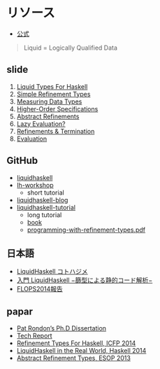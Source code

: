 # リソース

- [公式](https://ucsd-progsys.github.io/liquidhaskell-blog/)

> Liquid = Logically Qualified Data 

## slide
1. [Liquid Types For Haskell](http://goto.ucsd.edu/~rjhala/flops14/lhs/00_Index.lhs.slides.html#/)
1. [Simple Refinement Types](http://goto.ucsd.edu/~rjhala/flops14/lhs/01_SimpleRefinements.lhs.slides.html#/)
1. [Measuring Data Types](http://goto.ucsd.edu/~rjhala/flops14/lhs/02_Measures.lhs.slides.html#/)
1. [Higher-Order Specifications](http://goto.ucsd.edu/~rjhala/flops14/lhs/03_HigherOrderFunctions.lhs.slides.html#/)
1. [Abstract Refinements](http://goto.ucsd.edu/~rjhala/flops14/lhs/04_AbstractRefinements.lhs.slides.html#/)
1. [Lazy Evaluation?](http://goto.ucsd.edu/~rjhala/flops14/lhs/09_Laziness.lhs.slides.html#/)
1. [Refinements & Termination](http://goto.ucsd.edu/~rjhala/flops14/lhs/10_Termination.lhs.slides.html#/)
1. [Evaluation](http://goto.ucsd.edu/~rjhala/flops14/lhs/11_Evaluation.lhs.slides.html#/)

## GitHub

- [liquidhaskell](https://github.com/ucsd-progsys/liquidhaskell)
- [lh-workshop](https://github.com/ucsd-progsys/lh-workshop)
  - short tutorial
- [liquidhaskell-blog](https://github.com/ucsd-progsys/liquidhaskell-blog)
- [liquidhaskell-tutorial](https://github.com/ucsd-progsys/liquidhaskell-tutorial)
  - long tutorial
  - [book](http://ucsd-progsys.github.io/liquidhaskell-tutorial/book.pdf)
  - [programming-with-refinement-types.pdf](https://github.com/ucsd-progsys/liquidhaskell-tutorial/blob/master/pdf/programming-with-refinement-types.pdf)
  
## 日本語

- [LiquidHaskell コトハジメ](http://ccvanishing.hateblo.jp/entry/2016/12/24/193038)
- [入門 LiquidHaskell −篩型による静的コード解析−](https://dodgsonlabs.booth.pm/items/490689)
- [FLOPS2014報告](http://demand-side-science.jp/blog/2014/flops2014%E5%A0%B1%E5%91%8A/)

## papar

- [Pat Rondon’s Ph.D Dissertation](http://goto.ucsd.edu/~pmr/papers/rondon-liquid-types.pdf)
- [Tech Report](http://goto.ucsd.edu/~rjhala/liquid/liquid_types_techrep.pdf)
- [Refinement Types For Haskell, ICFP 2014](http://goto.ucsd.edu/~rjhala/papers/refinement_types_for_haskell.pdf)
- [LiquidHaskell in the Real World, Haskell 2014](http://goto.ucsd.edu/~rjhala/papers/real_world_liquid.pdf)
- [Abstract Refinement Types, ESOP 2013](http://goto.ucsd.edu/~rjhala/papers/abstract_refinement_types.pdf)
